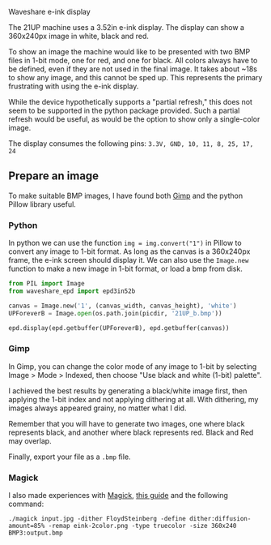 Waveshare e-ink display

The 21UP machine uses a 3.52in e-ink display. The display can show a 360x240px image in white, black and red.

To show an image the machine would like to be presented with two BMP files in 1-bit mode, one for red, and one for black. All colors always have to be defined, even if they are not used in the final image. It takes about ~18s to show any image, and this cannot be sped up. This represents the primary frustrating with using the e-ink display.

While the device hypothetically supports a "partial refresh," this does not seem to be supported in the python package provided. Such a partial refresh would be useful, as would be the option to show only a single-color image.

The display consumes the following pins: `3.3V, GND, 10, 11, 8, 25, 17, 24`

## Prepare an image

To make suitable BMP images, I have found both [Gimp](https://www.gimp.org) and the python Pillow library useful.

### Python

In python we can use the function `img = img.convert("1")` in Pillow to convert any image to 1-bit format. As long as the canvas is a 360x240px frame, the e-ink screen should display it. We can also use the `Image.new` function to make a new image in 1-bit format, or load a bmp from disk.

```python
from PIL import Image
from waveshare_epd import epd3in52b

canvas = Image.new('1', (canvas_width, canvas_height), 'white')
UPForeverB = Image.open(os.path.join(picdir, '21UP_b.bmp'))

epd.display(epd.getbuffer(UPForeverB), epd.getbuffer(canvas))
```

### Gimp

In Gimp, you can change the color mode of any image to 1-bit by selecting Image > Mode > Indexed, then choose "Use black and white (1-bit) palette". 

I achieved the best results by generating a black/white image first, then applying the 1-bit index and not applying dithering at all. With dithering, my images always appeared grainy, no matter what I did.

Remember that you will have to generate two images, one where black represents black, and another where black represents red. Black and Red may overlap.

Finally, export your file as a `.bmp` file.

### Magick

I also made experiences with [Magick](https://imagemagick.org), [this guide](https://learn.adafruit.com/preparing-graphics-for-e-ink-displays/command-line) and the following command:

`./magick input.jpg -dither FloydSteinberg -define dither:diffusion-amount=85% -remap eink-2color.png -type truecolor -size 360x240 BMP3:output.bmp`
